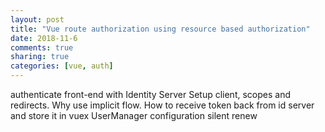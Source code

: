 ```yaml
---
layout: post
title: "Vue route authorization using resource based authorization"
date: 2018-11-6
comments: true
sharing: true
categories: [vue, auth]
---
```


authenticate front-end with Identity Server
Setup client, scopes and redirects. Why use implicit flow.
How to receive token back from id server and store it in vuex
UserManager configuration
silent renew